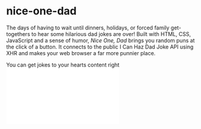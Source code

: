 # nice-one-dad

The days of having to wait until dinners, holidays, or forced family get-togethers to hear some hilarious dad jokes are over! Built with HTML, CSS, JavaScript and a sense of humor, _Nice One, Dad_ brings you random puns at the click of a button. It connects to the public I Can Haz Dad Joke API using XHR and makes your web browser a far more punnier place.

You can get jokes to your hearts content right ![here!](nice-one-dad.surge.sh)

